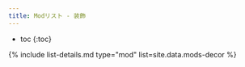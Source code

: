 ```yaml
---
title: Modリスト - 装飾
---
```


- toc
{:toc}

{% include list-details.md type="mod" list=site.data.mods-decor %}
